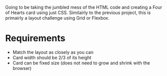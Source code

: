 Going to be taking the jumbled mess of the HTML code and creating a Four of Hearts card using just CSS. Similairly to the previous project, this is primairly a layout challenge using Grid or Flexbox.

# Requirements
* Match the layout as closely as you can
* Card width should be 2/3 of its height
* Card can be fixed size (does not need to grow and shrink with the browser)